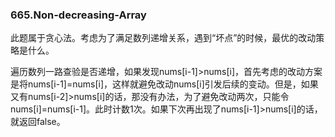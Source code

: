 ### 665.Non-decreasing-Array

此题属于贪心法。考虑为了满足数列递增关系，遇到“坏点”的时候，最优的改动策略是什么。

遍历数列一路查验是否递增，如果发现nums[i-1]>nums[i]，首先考虑的改动方案是将nums[i-1]=nums[i]，这样就避免改动nums[i]引发后续的变动。但是，如果又有nums[i-2]>nums[i]的话，那没有办法，为了避免改动两次，只能令nums[i]=nums[i-1]。此时计数1次。如果下次再出现了nums[i-1]>nums[i]的话，就返回false。
